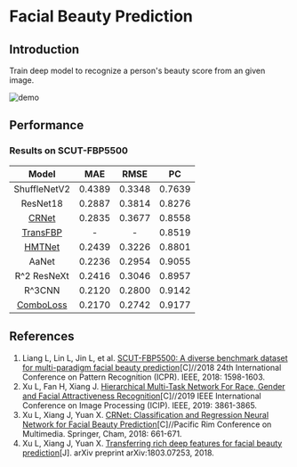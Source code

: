# Facial Beauty Prediction

## Introduction
Train deep model to recognize a person's beauty score from an given image.

![demo](https://github.com/lucasxlu/HMTNet/blob/master/TikTok.gif)

## Performance
### Results on SCUT-FBP5500
| Model | MAE | RMSE | PC |
| :---: | :---: | :---: | :---: |
| ShuffleNetV2 | 0.4389 | 0.3348 | 0.7639 |
| ResNet18 | 0.2887 | 0.3814 | 0.8276 |
| [CRNet](https://github.com/lucasxlu/CRNet) | 0.2835 | 0.3677 | 0.8558 |
| [TransFBP](https://github.com/lucasxlu/TransFBP) | - | - | 0.8519 |
| [HMTNet](https://github.com/lucasxlu/HMTNet) | 0.2439	| 0.3226 | 0.8801 |
| AaNet | 0.2236 | 0.2954 | 0.9055 |
| R^2 ResNeXt | 0.2416 | 0.3046 | 0.8957 |
| R^3CNN | 0.2120 | 0.2800 | 0.9142 |
| [ComboLoss](https://github.com/lucasxlu/ComboLoss) | 0.2170 | 0.2742 | 0.9177 |


## References
1. Liang L, Lin L, Jin L, et al. [SCUT-FBP5500: A diverse benchmark dataset for multi-paradigm facial beauty prediction](https://arxiv.org/pdf/1801.06345.pdf)[C]//2018 24th International Conference on Pattern Recognition (ICPR). IEEE, 2018: 1598-1603.
2. Xu L, Fan H, Xiang J. [Hierarchical Multi-Task Network For Race, Gender and Facial Attractiveness Recognition](https://ieeexplore.ieee.org/abstract/document/8803614/)[C]//2019 IEEE International Conference on Image Processing (ICIP). IEEE, 2019: 3861-3865.
3. Xu L, Xiang J, Yuan X. [CRNet: Classification and Regression Neural Network for Facial Beauty Prediction](https://link.springer.com/chapter/10.1007/978-3-030-00764-5_61)[C]//Pacific Rim Conference on Multimedia. Springer, Cham, 2018: 661-671.
4. Xu L, Xiang J, Yuan X. [Transferring rich deep features for facial beauty prediction](https://arxiv.org/pdf/1803.07253.pdf)[J]. arXiv preprint arXiv:1803.07253, 2018.
